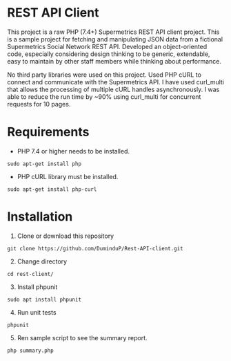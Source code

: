 # REST API Client
This project is a raw PHP (7.4+) Supermetrics REST API client project.
This is a sample project for fetching and manipulating JSON data from a fictional Supermetrics Social Network REST API.
Developed an object-oriented code, especially considering design thinking to be generic, extendable, easy to maintain by
other staff members while thinking about performance.

No third party libraries were used on this project. Used PHP cURL to connect and communicate with the Supermetrics API.
I have used curl_multi that allows the processing of multiple cURL handles asynchronously. I was able to reduce the run time by ~90% using curl_multi for concurrent requests for 10 pages.

# Requirements

 * PHP 7.4 or higher needs to be installed.
  ```
 sudo apt-get install php
 ```
 * PHP cURL library must be installed.
 ```
 sudo apt-get install php-curl
 ```

# Installation

 1. Clone or download this repository
 ```
 git clone https://github.com/DuminduP/Rest-API-client.git
 ```
 2. Change directory
 ```
 cd rest-client/
```
3. Install phpunit
```
sudo apt install phpunit
```
4. Run unit tests
```
phpunit
```
5. Ren sample script to see the summary report.
```
php summary.php
```
